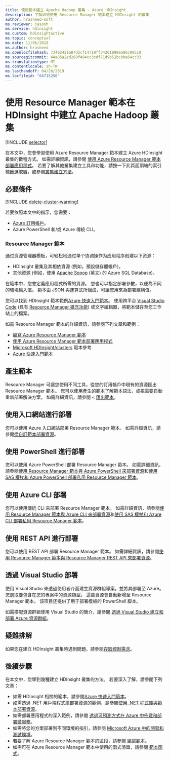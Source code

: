 ```yaml
---
title: 使用範本建立 Apache Hadoop 叢集 - Azure HDInsight
description: 了解如何使用 Resource Manager 範本建立 HDInsight 的叢集
author: hrasheed-msft
ms.reviewer: jasonh
ms.service: hdinsight
ms.custom: hdinsightactive
ms.topic: conceptual
ms.date: 11/06/2018
ms.author: hrasheed
ms.openlocfilehash: 73402421a87d2cf14719ff34201890ea96c90519
ms.sourcegitcommit: 44a85a2ed288f484cc3cdf71d9b51bc0be64cc33
ms.translationtype: MT
ms.contentlocale: zh-TW
ms.lasthandoff: 04/28/2019
ms.locfileid: "64715250"
---
```

# <a name="create-apache-hadoop-clusters-in-hdinsight-by-using-resource-manager-templates"></a>使用 Resource Manager 範本在 HDInsight 中建立 Apache Hadoop 叢集
[!INCLUDE [selector](../../includes/hdinsight-create-linux-cluster-selector.md)]

在本文中，您會學習使用 Azure Resource Manager 範本建立 Azure HDInsight 叢集的數種方式。 如需詳細資訊，請參閱 [使用 Azure Resource Manager 範本部署應用程式](../azure-resource-manager/resource-group-template-deploy.md)。 若要了解其他叢集建立工具和功能，請按一下此頁面頂端的索引標籤選取器，或參閱[叢集建立方法](hdinsight-hadoop-provision-linux-clusters.md#cluster-setup-methods)。

## <a name="prerequisites"></a>必要條件
[!INCLUDE [delete-cluster-warning](../../includes/hdinsight-delete-cluster-warning.md)]

若要依照本文中的指示，您需要：

* [Azure 訂用帳戶](https://azure.microsoft.com/documentation/videos/get-azure-free-trial-for-testing-hadoop-in-hdinsight/)。
* Azure PowerShell 和/或 Azure 傳統 CLI。

### <a name="resource-manager-templates"></a>Resource Manager 範本
通过资源管理器模板，可轻松地通过单个协调操作为应用程序创建以下资源：
* HDInsight 叢集及其相依資源 (例如，預設儲存體帳戶)。
* 其他資源 (例如，使用 [Apache Sqoop](https://sqoop.apache.org/) \(英文\) 的 Azure SQL Database)。

在範本中，您會定義應用程式所需的資源。 您也可以指定部署參數，以便為不同的環境輸入值。 範本由 JSON 與運算式所組成，可讓您用來為部署建構值。

您可以找到 HDInsight 範本範例[Azure 快速入門範本](https://azure.microsoft.com/resources/templates/?term=hdinsight)。 使用跨平台 [Visual Studio Code](https://code.visualstudio.com/#alt-downloads) (具有 [Resource Manager 擴充功能](https://marketplace.visualstudio.com/items?itemName=msazurermtools.azurerm-vscode-tools)) 或文字編輯器，將範本儲存至您工作站上的檔案。 

如需 Resource Manager 範本的詳細資訊，請參閱下列文章和範例：

* [編寫 Azure Resource Manager 範本](../azure-resource-manager/resource-group-authoring-templates.md)
* [使用 Azure Resource Manager 範本部署應用程式](../azure-resource-manager/resource-group-template-deploy.md)
* [Microsoft.HDInsight/clusters](/azure/templates/microsoft.hdinsight/allversions) 範本參考
* [Azure 快速入門範本](https://azure.microsoft.com/resources/templates/?resourceType=Microsoft.Hdinsight&pageNumber=1&sort=Popular)

## <a name="generate-templates"></a>產生範本

Resource Manager 可讓您使用不同工具，從您的訂用帳戶中現有的資源匯出 Resource Manager 範本。 您可以使用產生的範本了解範本語法，或視需要自動重新部署解決方案。 如需詳細資訊，請參閱 <<c0> [ 匯出範本](../azure-resource-manager/manage-resource-groups-portal.md#export-resource-groups-to-templates)。

## <a name="deploy-using-the-portal"></a>使用入口網站進行部署

您可以使用 Azure 入口網站部署 Resource Manager 範本。 如需詳細資訊，請參閱[從自訂範本部署資源](../azure-resource-manager/resource-group-template-deploy-portal.md#deploy-resources-from-custom-template)。

## <a name="deploy-using-powershell"></a>使用 PowerShell 進行部署

您可以使用 Azure PowerShell 部署 Resource Manager 範本。 如需詳細資訊，請參閱[使用 Resource Manager 範本與 Azure PowerShell 來部署資源](../azure-resource-manager/resource-group-template-deploy.md)和[使用 SAS 權杖和 Azure PowerShell 部署私用 Resource Manager 範本](../azure-resource-manager/resource-manager-powershell-sas-token.md)。

## <a name="deploy-using-azure-cli"></a>使用 Azure CLI 部署

您可以使用傳統 CLI 來部署 Resource Manager 範本。 如需詳細資訊，請參閱[使用 Resource Manager 範本與 Azure CLI 來部署資源](../azure-resource-manager/resource-group-template-deploy-cli.md)和[使用 SAS 權杖和 Azure CLI 部署私用 Resource Manager 範本](../azure-resource-manager/resource-manager-cli-sas-token.md)。

## <a name="deploy-using-the-rest-api"></a>使用 REST API 進行部署
您可以使用 REST API 部署 Resource Manager 範本。 如需詳細資訊，請參閱[使用 Resource Manager 範本與 Resource Manager REST API 來部署資源](../azure-resource-manager/resource-group-template-deploy-rest.md)。

## <a name="deploy-with-visual-studio"></a>透過 Visual Studio 部署
 使用 Visual Studio 來透過使用者介面建立資源群組專案，並將其部署至 Azure。 您選取要包含在您的專案中的資源類型。 這些資源會自動新增至 Resource Manager 範本。 该项目还提供了用于部署模板的 PowerShell 脚本。

如需搭配資源群組使用 Visual Studio 的簡介，請參閱 [透過 Visual Studio 建立和部署 Azure 資源群組](../azure-resource-manager/vs-azure-tools-resource-groups-deployment-projects-create-deploy.md)。

## <a name="troubleshoot"></a>疑難排解

如果您在建立 HDInsight 叢集時遇到問題，請參閱[存取控制需求](hdinsight-hadoop-create-linux-clusters-portal.md)。

## <a name="next-steps"></a>後續步驟
在本文中，您學到幾種建立 HDInsight 叢集的方法。 若要深入了解，請參閱下列文章：

* 如需 HDInsight 相關的範本，請參閱[Azure 快速入門範本](https://azure.microsoft.com/resources/templates/?term=hdinsight)。
* 如需透過 .NET 用戶端程式庫部署資源的範例，請參閱[使用 .NET 程式庫與範本部署資源](../virtual-machines/windows/csharp-template.md?toc=%2fazure%2fvirtual-machines%2fwindows%2ftoc.json)。
* 如需部署應用程式的深入範例，請參閱 [透過可預測方式在 Azure 中佈建和部署微服務](../app-service/deploy-complex-application-predictably.md)。
* 如需將您的方案部署到不同環境的指引，請參閱 [Microsoft Azure 中的開發和測試環境](../solution-dev-test-environments.md)。
* 若要了解 Azure Resource Manager 範本的區段，請參閱 [編寫範本](../azure-resource-manager/resource-group-authoring-templates.md)。
* 如需可在 Azure Resource Manager 範本中使用的函式清單，請參閱 [範本函式](../azure-resource-manager/resource-group-template-functions.md)。
